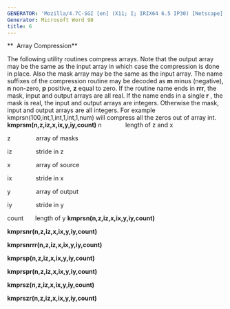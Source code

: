 ```yaml
---
GENERATOR: 'Mozilla/4.7C-SGI [en] (X11; I; IRIX64 6.5 IP30) [Netscape]'
Generator: Microsoft Word 98
title: 6
---
```


**  Array Compression**

 The following utility routines compress arrays. Note that the output
 array may be the same as the input array in which case the compression
 is done in place. Also the mask array may be the same as the input
 array. The name suffixes of the compression routine may be decoded as
 **m** minus (negative), **n** non-zero, **p** positive, **z** equal to
 zero. If the routine name ends in **rrr**, the mask, input and output
 arrays are all real. If the name ends in a single **r** , the mask is
 real, the input and output arrays are integers. Otherwise the mask,
 input and output arrays are all integers. For example
 kmprsn(100,int,1,int,1,int,1,num) will compress all the zeros out of
 array int.
 **kmprsm(n,z,iz,x,ix,y,iy,count)**
 n              length of z and x

 z               array of masks

 iz              stride in z

 x               array of source

 ix              stride in x

 y               array of output

 iy              stride in y

 count       length of y
 **kmprsn(n,z,iz,x,ix,y,iy,count)**

 **kmprsnr(n,z,iz,x,ix,y,iy,count)**

 **kmprsnrrr(n,z,iz,x,ix,y,iy,count)**

 **kmprsp(n,z,iz,x,ix,y,iy,count)**

 **kmprspr(n,z,iz,x,ix,y,iy,count)**

 **kmprsz(n,z,iz,x,ix,y,iy,count)**

 **kmprszr(n,z,iz,x,ix,y,iy,count)**

